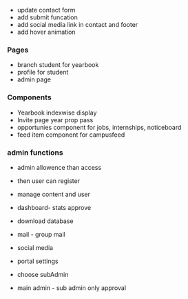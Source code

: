 - update contact form
- add submit funcation
- add social media link in contact and footer
- add hover animation

### Pages
- branch student for yearbook
- profile for student
- admin page

### Components

- Yearbook indexwise display
- Invite page year prop pass
- opportunies component for jobs, internships, noticeboard
- feed item component for campusfeed

### admin functions
- admin allowence than access
- then user can register

- manage content and user
- dashboard- stats approve
- download database
- mail - group mail
- social media
- portal settings
- choose subAdmin
- main admin - sub admin only approval
